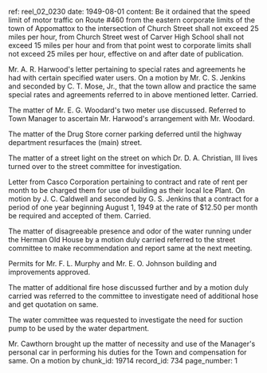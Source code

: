 ref: reel_02_0230
date: 1949-08-01
content: Be it ordained that the speed limit of motor traffic on Route #460 from the eastern corporate limits of the town of Appomattox to the intersection of Church Street shall not exceed 25 miles per hour, from Church Street west of Carver High School shall not exceed 15 miles per hour and from that point west to corporate limits shall not exceed 25 miles per hour, effective on and after date of publication. 

Mr. A. R. Harwood's letter pertaining to special rates and agreements he had with certain specified water users. On a motion by Mr. C. S. Jenkins and seconded by C. T. Mose, Jr., that the town allow and practice the same special rates and agreements referred to in above mentioned letter. Carried. 

The matter of Mr. E. G. Woodard's two meter use discussed. Referred to Town Manager to ascertain Mr. Harwood's arrangement with Mr. Woodard. 

The matter of the Drug Store corner parking deferred until the highway department resurfaces the (main) street. 

The matter of a street light on the street on which Dr. D. A. Christian, III lives turned over to the street committee for investigation. 

Letter from Casco Corporation pertaining to contract and rate of rent per month to be charged them for use of building as their local Ice Plant. On motion by J. C. Caldwell and seconded by G. S. Jenkins that a contract for a period of one year beginning August 1, 1949 at the rate of $12.50 per month be required and accepted of them. Carried. 

The matter of disagreeable presence and odor of the water running under the Herman Old House by a motion duly carried referred to the street committee to make recommendation and report same at the next meeting. 

Permits for Mr. F. L. Murphy and Mr. E. O. Johnson building and improvements approved. 

The matter of additional fire hose discussed further and by a motion duly carried was referred to the committee to investigate need of additional hose and get quotation on same. 

The water committee was requested to investigate the need for suction pump to be used by the water department. 

Mr. Cawthorn brought up the matter of necessity and use of the Manager's personal car in performing his duties for the Town and compensation for same. On a motion by
chunk_id: 19714
record_id: 734
page_number: 1

